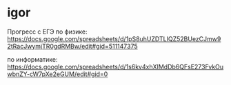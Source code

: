 # igor
Прогресс с ЕГЭ по физике:
https://docs.google.com/spreadsheets/d/1pS8uhUZDTLIQZ52BUezCJmw92tRacJwymjTR0gdRMBw/edit#gid=511147375

по информатике:
https://docs.google.com/spreadsheets/d/1s6kv4xhXIMdDb6QFsE273FvkOuwbnZY-cW7pXe2eGUM/edit#gid=0
